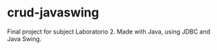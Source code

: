 # crud-javaswing

Final project for subject Laboratorio 2. Made with Java, using JDBC and Java Swing.
